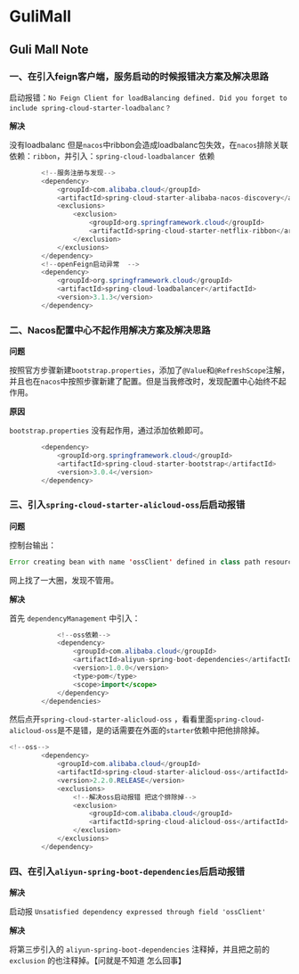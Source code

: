 # GuliMall
## Guli Mall Note

### 一、在引入feign客户端，服务启动的时候报错决方案及解决思路

启动报错：`No Feign Client for loadBalancing defined. Did you forget to include spring-cloud-starter-loadbalanc？`

**解决**

没有loadbalanc 但是`nacos`中ribbon会造成loadbalanc包失效，在`nacos`排除关联依赖：`ribbon`，并引入：`spring-cloud-loadbalancer `依赖

```java
        <!--服务注册与发现-->
        <dependency>
            <groupId>com.alibaba.cloud</groupId>
            <artifactId>spring-cloud-starter-alibaba-nacos-discovery</artifactId>
            <exclusions>
                <exclusion>
                    <groupId>org.springframework.cloud</groupId>
                    <artifactId>spring-cloud-starter-netflix-ribbon</artifactId>
                </exclusion>
            </exclusions>
        </dependency>
        <!--openFeign启动异常  -->
        <dependency>
            <groupId>org.springframework.cloud</groupId>
            <artifactId>spring-cloud-loadbalancer</artifactId>
            <version>3.1.3</version>
        </dependency>
```
### 二、Nacos配置中心不起作用解决方案及解决思路
**问题**

按照官方步骤新建`bootstrap.properties`，添加了`@Value`和`@RefreshScope`注解，并且也在`nacos`中按照步骤新建了配置。但是当我修改时，发现配置中心始终不起作用。

**原因**

`bootstrap.properties` 没有起作用，通过添加依赖即可。

```Java
      	<dependency>
            <groupId>org.springframework.cloud</groupId>
            <artifactId>spring-cloud-starter-bootstrap</artifactId>
            <version>3.0.4</version>
        </dependency>
```

### 三、引入`spring-cloud-starter-alicloud-oss`后启动报错

**问题**

控制台输出：

```Java
Error creating bean with name 'ossClient' defined in class path resource [com/alibaba/alicloud/context/oss/OssContextAutoConfiguration.class]: Bean instantiation via factory method failed; nested exception is org.springframework.beans.BeanInstantiationException: Failed to instantiate [com.aliyun.oss.OSS]: Factory method 'ossClient' threw exception; nested exception is java.lang.IllegalArgumentException: Oss endpoint can't be empty.
```

网上找了一大圈，发现不管用。

**解决**

首先 `dependencyManagement` 中引入：

```Java
            <!--oss依赖-->
            <dependency>
                <groupId>com.alibaba.cloud</groupId>
                <artifactId>aliyun-spring-boot-dependencies</artifactId>
                <version>1.0.0</version>
                <type>pom</type>
                <scope>import</scope>
            </dependency>
        </dependencies>
```

然后点开`spring-cloud-starter-alicloud-oss` ，看看里面`spring-cloud-alicloud-oss`是不是错，是的话需要在外面的`starter`依赖中把他排除掉。

```Java
<!--oss-->
        <dependency>
            <groupId>com.alibaba.cloud</groupId>
            <artifactId>spring-cloud-starter-alicloud-oss</artifactId>
            <version>2.2.0.RELEASE</version>
            <exclusions>
                <!--解决oss启动报错 把这个排除掉-->
                <exclusion>
                    <groupId>com.alibaba.cloud</groupId>
                    <artifactId>spring-cloud-alicloud-oss</artifactId>
                </exclusion>
            </exclusions>
        </dependency>
```
### 四、在引入`aliyun-spring-boot-dependencies`后启动报错
**解决**

启动报 `Unsatisfied dependency expressed through field 'ossClient'` 

**解决**

将第三步引入的 `aliyun-spring-boot-dependencies` 注释掉，并且把之前的 `exclusion` 的也注释掉。【问就是不知道 怎么回事】








